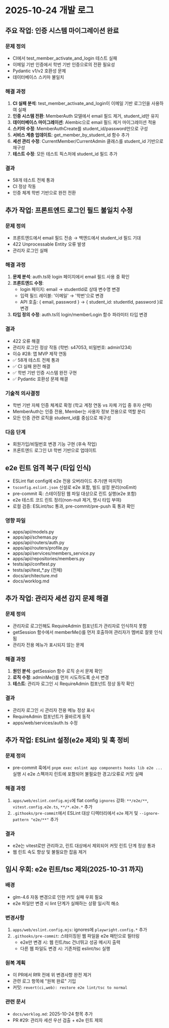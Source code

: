# 2025-10-24 개발 로그

## 주요 작업: 인증 시스템 마이그레이션 완료

### 문제 정의
- CI에서 test_member_activate_and_login 테스트 실패
- 이메일 기반 인증에서 학번 기반 인증으로의 전환 필요성
- Pydantic v1/v2 호환성 문제
- 데이터베이스 스키마 불일치

### 해결 과정
1. **CI 실패 분석**: test_member_activate_and_login이 이메일 기반 로그인을 사용하여 실패
2. **인증 시스템 전환**: MemberAuth 모델에서 email 필드 제거, student_id만 유지
3. **데이터베이스 마이그레이션**: Alembic으로 email 필드 제거 마이그레이션 적용
4. **스키마 수정**: MemberAuthCreate를 student_id/password만으로 구성
5. **서비스 계층 업데이트**: get_member_by_student_id 함수 추가
6. **세션 관리 수정**: CurrentMember/CurrentAdmin 클래스를 student_id 기반으로 재구성
7. **테스트 수정**: 모든 테스트 픽스처에 student_id 필드 추가

### 결과
- 58개 테스트 전체 통과
- CI 정상 작동
- 인증 체계 학번 기반으로 완전 전환

## 추가 작업: 프론트엔드 로그인 필드 불일치 수정

### 문제 정의
- 프론트엔드에서 email 필드 전송 → 백엔드에서 student_id 필드 기대
- 422 Unprocessable Entity 오류 발생
- 관리자 로그인 실패

### 해결 과정
1. **문제 분석**: auth.ts와 login 페이지에서 email 필드 사용 중 확인
2. **프론트엔드 수정**: 
   - login 페이지: email → studentId로 상태 변수명 변경
   - 입력 필드 레이블: '이메일' → '학번'으로 변경
   - API 호출: { email, password } → { student_id: studentId, password }로 변경
3. **타입 정의 수정**: auth.ts의 login/memberLogin 함수 파라미터 타입 변경

### 결과
- 422 오류 해결
- 관리자 로그인 정상 작동 (학번: s47053, 비밀번호: admin1234)
- 이슈 #28: 앱 MVP 제작 연동
- ✅ 58개 테스트 전체 통과
- ✅ CI 실패 완전 해결
- ✅ 학번 기반 인증 시스템 완전 구현
- ✅ Pydantic 호환성 문제 해결

### 기술적 의사결정
- 학번 기반 자체 인증 체계로 확정 (학교 계정 연동 vs 자체 가입 중 후자 선택)
- MemberAuth는 인증 전용, Member는 사용자 정보 전용으로 역할 분리
- 모든 인증 관련 로직을 student_id를 중심으로 재구성

### 다음 단계
- 회원가입/비밀번호 변경 기능 구현 (후속 작업)
- 프론트엔드 로그인 UI 학번 기반으로 업데이트

## e2e 린트 엄격 복구 (타입 인식)
- ESLint flat config에 e2e 전용 오버라이드 추가(맨 마지막)
- `tsconfig.eslint.json` 신설로 e2e 포함, 빌드 설정 분리(noEmit)
- pre-commit 훅: 스테이징된 웹 파일 대상으로 린트 실행(e2e 포함)
- e2e 테스트 코드 린트 정리(non-null 제거, 명시 타입 부여)
- 로컬 검증: ESLint/tsc 통과, pre-commit/pre-push 훅 통과 확인

### 영향 파일
- apps/api/models.py
- apps/api/schemas.py  
- apps/api/routers/auth.py
- apps/api/routers/profile.py
- apps/api/services/members_service.py
- apps/api/repositories/members.py
- tests/api/conftest.py
- tests/api/test_*.py (전체)
- docs/architecture.md
- docs/worklog.md

## 추가 작업: 관리자 세션 감지 문제 해결

### 문제 정의
- 관리자로 로그인해도 RequireAdmin 컴포넌트가 관리자로 인식하지 못함
- getSession 함수에서 memberMe()를 먼저 호출하여 관리자가 멤버로 잘못 인식됨
- 관리자 전용 메뉴가 표시되지 않는 문제

### 해결 과정
1. **원인 분석**: getSession 함수 로직 순서 문제 확인
2. **로직 수정**: adminMe()를 먼저 시도하도록 순서 변경
3. **테스트**: 관리자 로그인 시 RequireAdmin 컴포넌트 정상 동작 확인

### 결과
- 관리자 로그인 시 관리자 전용 메뉴 정상 표시
- RequireAdmin 컴포넌트가 올바르게 동작
- apps/web/services/auth.ts 수정

## 추가 작업: ESLint 설정(e2e 제외) 및 훅 정비

### 문제 정의
- pre-commit 훅에서 `pnpm exec eslint app components hooks lib e2e ...` 실행 시 e2e 스펙까지 린트에 포함되어 불필요한 경고/오류로 커밋 실패

### 해결 과정
1. `apps/web/eslint.config.mjs`에 flat config `ignores` 강화: `**/e2e/**`, `vitest.config.e2e.ts`, `**/*.e2e.*` 추가
2. `.githooks/pre-commit`에서 ESLint 대상 디렉터리에서 `e2e` 제거 및 `--ignore-pattern "e2e/**"` 추가

### 결과
- e2e는 vitest로만 관리하고, 린트 대상에서 제외되어 커밋 린트 단계 정상 통과
- 웹 린트 속도 향상 및 불필요한 잡음 제거

## 임시 우회: e2e 린트/tsc 제외(2025-10-31 까지)

### 배경
- glm-4.6 자동 변경으로 인한 커밋 실패 우회 필요
- e2e 파일만 변경 시 lint 단계가 실패하는 상황 일시적 해소

### 변경사항
1. `apps/web/eslint.config.mjs`: ignores에 `playwright.config.*` 추가
2. `.githooks/pre-commit`: 스테이징된 웹 파일을 e2e 패턴으로 필터링
   - e2e만 변경 시: 웹 린트/tsc 건너뛰고 성공 메시지 출력
   - 다른 웹 파일도 변경 시: 기존처럼 eslint/tsc 실행

### 원복 계획
- 이 PR에서 RfR 전에 위 변경사항 완전 제거
- 관련 로그 항목에 "원복 완료" 기입
- 커밋: `revert(ci,web): restore e2e lint/tsc to normal`

### 관련 문서
- `docs/worklog.md`: 2025-10-24 항목 추가
- PR #29: 관리자 세션 우선 검출 + e2e 린트 제외
